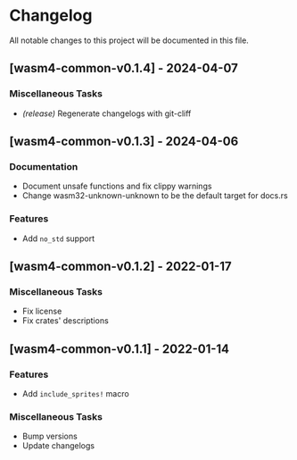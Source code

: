 # Changelog

All notable changes to this project will be documented in this file.

## [wasm4-common-v0.1.4] - 2024-04-07

### Miscellaneous Tasks

- *(release)* Regenerate changelogs with git-cliff


## [wasm4-common-v0.1.3] - 2024-04-06

### Documentation

- Document unsafe functions and fix clippy warnings
- Change wasm32-unknown-unknown to be the default target for docs.rs


### Features

- Add `no_std` support


## [wasm4-common-v0.1.2] - 2022-01-17

### Miscellaneous Tasks

- Fix license
- Fix crates' descriptions


## [wasm4-common-v0.1.1] - 2022-01-14

### Features

- Add `include_sprites!` macro


### Miscellaneous Tasks

- Bump versions
- Update changelogs


<!-- generated by git-cliff -->

